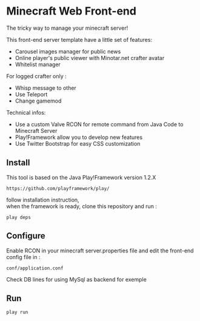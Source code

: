 Minecraft Web Front-end
=======================
The tricky way to manage your minecraft server! 

This front-end server template have a little set of features:

* Carousel images manager for public news
* Online player's public viewer with Minotar.net crafter avatar
* Whitelist manager

For logged crafter only :

* Whisp message to other
* Use Teleport
* Change gamemod

Technical infos:

* Use a custom Valve RCON for remote command from Java Code to Minecraft Server
* Play!Framework allow you to develop new features
* Use Twitter Bootstrap for easy CSS customization

Install
-------

This tool is based on the Java Play!Framework version 1.2.X

    https://github.com/playframework/play/

follow installation instruction,    
when the framework is ready, clone this repository and run : 
    
    play deps
    
Configure
---------
Enable RCON in your minecraft server.properties file and
edit the front-end config file in :

    conf/application.conf

Check DB lines for using MySql as backend for exemple

Run
---

    play run
    
